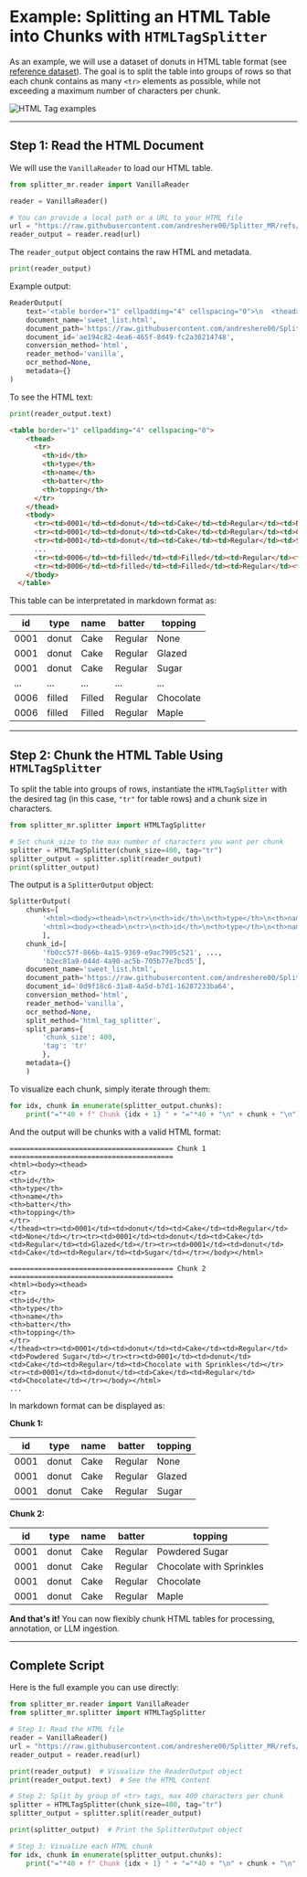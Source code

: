 # **Example**: Splitting an HTML Table into Chunks with `HTMLTagSplitter`

As an example, we will use a dataset of donuts in HTML table format (see [reference dataset](https://github.com/andreshere00/Splitter_MR/blob/main/https://raw.githubusercontent.com/andreshere00/Splitter_MR/refs/heads/main/data/sweet_list.html)).
The goal is to split the table into groups of rows so that each chunk contains as many `<tr>` elements as possible, while not exceeding a maximum number of characters per chunk.

![HTML Tag examples](https://www.tutorialspoint.com/html/images/html_basic_tags.jpg)

---

## Step 1: Read the HTML Document

We will use the `VanillaReader` to load our HTML table.

```python
from splitter_mr.reader import VanillaReader

reader = VanillaReader()

# You can provide a local path or a URL to your HTML file
url = "https://raw.githubusercontent.com/andreshere00/Splitter_MR/refs/heads/main/data/sweet_list.html"
reader_output = reader.read(url)
```

The `reader_output` object contains the raw HTML and metadata.

```python
print(reader_output)
```

Example output:

```python
ReaderOutput(
    text='<table border="1" cellpadding="4" cellspacing="0">\n  <thead>\n    <tr> ...',
    document_name='sweet_list.html',
    document_path='https://raw.githubusercontent.com/andreshere00/Splitter_MR/refs/heads/main/data/sweet_list.html',
    document_id='ae194c82-4ea6-465f-8d49-fc2a36214748',
    conversion_method='html',
    reader_method='vanilla',
    ocr_method=None,
    metadata={}
)
```

To see the HTML text:

```python
print(reader_output.text)
```

```html
<table border="1" cellpadding="4" cellspacing="0">
    <thead>
      <tr>
        <th>id</th>
        <th>type</th>
        <th>name</th>
        <th>batter</th>
        <th>topping</th>
      </tr>
    </thead>
    <tbody>
      <tr><td>0001</td><td>donut</td><td>Cake</td><td>Regular</td><td>None</td></tr>
      <tr><td>0001</td><td>donut</td><td>Cake</td><td>Regular</td><td>Glazed</td></tr>
      <tr><td>0001</td><td>donut</td><td>Cake</td><td>Regular</td><td>Sugar</td></tr>
      ...
      <tr><td>0006</td><td>filled</td><td>Filled</td><td>Regular</td><td>Chocolate</td></tr>
      <tr><td>0006</td><td>filled</td><td>Filled</td><td>Regular</td><td>Maple</td></tr>
    </tbody>
  </table>
```

This table can be interpretated in markdown format as:

|id|type|name|batter|topping|
|--- |--- |--- |--- |--- |
|0001|donut|Cake|Regular|None|
|0001|donut|Cake|Regular|Glazed|
|0001|donut|Cake|Regular|Sugar|
|...|...|...|...|...|
|0006|filled|Filled|Regular|Chocolate|
|0006|filled|Filled|Regular|Maple|


---

## Step 2: Chunk the HTML Table Using `HTMLTagSplitter`

To split the table into groups of rows, instantiate the `HTMLTagSplitter` with the desired tag (in this case, `"tr"` for table rows) and a chunk size in characters.

```python
from splitter_mr.splitter import HTMLTagSplitter

# Set chunk_size to the max number of characters you want per chunk
splitter = HTMLTagSplitter(chunk_size=400, tag="tr")
splitter_output = splitter.split(reader_output)
print(splitter_output)
```

The output is a `SplitterOutput` object:

```python
SplitterOutput(
    chunks=[
        '<html><body><thead>\n<tr>\n<th>id</th>\n<th>type</th>\n<th>name</th>\n<th>batter</th>\n<th>topping</th>\n</tr>\n</thead><tr><td>0001</td><td>donut</td><td>Cake</td><td>Regular</td><td>None</td></tr><tr><td>0001</td><td>donut</td><td>Cake</td><td>Regular</td><td>Glazed</td></tr><tr><td>0001</td><td>donut</td><td>Cake</td><td>Regular</td><td>Sugar</td></tr></body></html>', ... 
        '<html><body><thead>\n<tr>\n<th>id</th>\n<th>type</th>\n<th>name</th>\n<th>batter</th>\n<th>topping</th>\n</tr>\n</thead><tr><td>0006</td><td>filled</td><td>Filled</td><td>Regular</td><td>Powdered Sugar</td></tr><tr><td>0006</td><td>filled</td><td>Filled</td><td>Regular</td><td>Chocolate</td></tr><tr><td>0006</td><td>filled</td><td>Filled</td><td>Regular</td><td>Maple</td></tr></body></html>'
        ],
    chunk_id=[
        'fb0cc57f-866b-4a15-9369-e9ac7905c521', ..., 
        'b2ec81a9-044d-4a90-ac5b-705b77e7bcd5'], 
    document_name='sweet_list.html', 
    document_path='https://raw.githubusercontent.com/andreshere00/Splitter_MR/refs/heads/main/data/sweet_list.html', 
    document_id='0d9f18c6-31a8-4a5d-b7d1-16287233ba64', 
    conversion_method='html', 
    reader_method='vanilla', 
    ocr_method=None, 
    split_method='html_tag_splitter', 
    split_params={
        'chunk_size': 400, 
        'tag': 'tr'
        }, 
    metadata={}
    )
```

To visualize each chunk, simply iterate through them:

```python
for idx, chunk in enumerate(splitter_output.chunks):
    print("="*40 + f" Chunk {idx + 1} " + "="*40 + "\n" + chunk + "\n")
```

And the output will be chunks with a valid HTML format:

```
======================================== Chunk 1 ========================================
<html><body><thead>
<tr>
<th>id</th>
<th>type</th>
<th>name</th>
<th>batter</th>
<th>topping</th>
</tr>
</thead><tr><td>0001</td><td>donut</td><td>Cake</td><td>Regular</td><td>None</td></tr><tr><td>0001</td><td>donut</td><td>Cake</td><td>Regular</td><td>Glazed</td></tr><tr><td>0001</td><td>donut</td><td>Cake</td><td>Regular</td><td>Sugar</td></tr></body></html>

======================================== Chunk 2 ========================================
<html><body><thead>
<tr>
<th>id</th>
<th>type</th>
<th>name</th>
<th>batter</th>
<th>topping</th>
</tr>
</thead><tr><td>0001</td><td>donut</td><td>Cake</td><td>Regular</td><td>Powdered Sugar</td></tr><tr><td>0001</td><td>donut</td><td>Cake</td><td>Regular</td><td>Chocolate with Sprinkles</td></tr><tr><td>0001</td><td>donut</td><td>Cake</td><td>Regular</td><td>Chocolate</td></tr></body></html>
...
```

In markdown format can be displayed as:

**Chunk 1:**

| id   | type  | name | batter  | topping |
|-------|-------|-------|---------|---------|
| 0001  | donut | Cake  | Regular | None    |
| 0001  | donut | Cake  | Regular | Glazed  |
| 0001  | donut | Cake  | Regular | Sugar   |

**Chunk 2:**

| id   | type  | name | batter  | topping |
|-------|-------|-------|---------|---------|
| 0001  | donut | Cake  | Regular | Powdered Sugar          |
| 0001  | donut | Cake  | Regular | Chocolate with Sprinkles|
| 0001  | donut | Cake  | Regular | Chocolate               |
| 0001  | donut | Cake  | Regular | Maple                   |

**And that's it!** You can now flexibly chunk HTML tables for processing, annotation, or LLM ingestion.

---

## Complete Script

Here is the full example you can use directly:

```python
from splitter_mr.reader import VanillaReader
from splitter_mr.splitter import HTMLTagSplitter

# Step 1: Read the HTML file
reader = VanillaReader()
url = "https://raw.githubusercontent.com/andreshere00/Splitter_MR/refs/heads/main/data/sweet_list.html"  # Use your path or URL here
reader_output = reader.read(url)

print(reader_output)  # Visualize the ReaderOutput object
print(reader_output.text)  # See the HTML content

# Step 2: Split by group of <tr> tags, max 400 characters per chunk
splitter = HTMLTagSplitter(chunk_size=400, tag="tr")
splitter_output = splitter.split(reader_output)

print(splitter_output)  # Print the SplitterOutput object

# Step 3: Visualize each HTML chunk
for idx, chunk in enumerate(splitter_output.chunks):
    print("="*40 + f" Chunk {idx + 1} " + "="*40 + "\n" + chunk + "\n")
```
